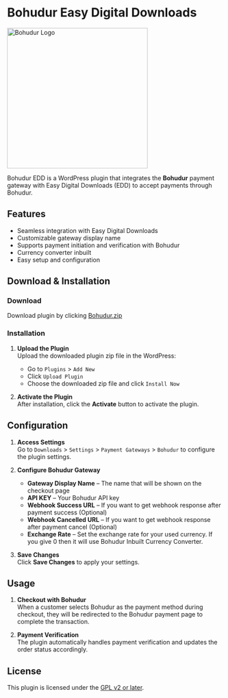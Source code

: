 # Bohudur Easy Digital Downloads
<img src="https://bohudur.one/bohudurlogo.png" alt="Bohudur Logo" width="328"/>

Bohudur EDD is a WordPress plugin that integrates the **Bohudur** payment gateway with Easy Digital Downloads (EDD) to accept payments through Bohudur.

## Features

- Seamless integration with Easy Digital Downloads
- Customizable gateway display name
- Supports payment initiation and verification with Bohudur
- Currency converter inbuilt
- Easy setup and configuration

## Download & Installation

### Download

Download plugin by clicking [Bohudur.zip](https://github.com/BohudurOne/EasyDigitalDownloads/blob/main/edd-bohudur.zip)

### Installation

1. **Upload the Plugin**  
   Upload the downloaded plugin zip file in the WordPress:  
   - Go to `Plugins` > `Add New`  
   - Click `Upload Plugin`  
   - Choose the downloaded zip file and click `Install Now`

2. **Activate the Plugin**  
   After installation, click the **Activate** button to activate the plugin.

## Configuration

1. **Access Settings**  
   Go to `Downloads` > `Settings` > `Payment Gateways` > `Bohudur` to configure the plugin settings.

2. **Configure Bohudur Gateway**  
   - **Gateway Display Name** – The name that will be shown on the checkout page  
   - **API KEY** – Your Bohudur API key  
   - **Webhook Success URL** – If you want to get webhook response after payment success (Optional)
   - **Webhook Cancelled URL** – If you want to get webhook response after payment cancel (Optional)  
   - **Exchange Rate** – Set the exchange rate for your used currency. If you give 0 then it will use Bohudur Inbuilt Currency Converter.

3. **Save Changes**  
   Click **Save Changes** to apply your settings.

## Usage

1. **Checkout with Bohudur**  
   When a customer selects Bohudur as the payment method during checkout, they will be redirected to the Bohudur payment page to complete the transaction.

2. **Payment Verification**  
   The plugin automatically handles payment verification and updates the order status accordingly.

## License

This plugin is licensed under the [GPL v2 or later](https://www.gnu.org/licenses/gpl-2.0.html).
